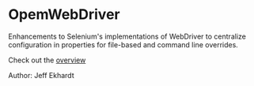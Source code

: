 OpemWebDriver
=============

Enhancements to Selenium's implementations of WebDriver to centralize
configuration in properties for file-based and command line overrides.

Check out the [overview](https://github.com/jekhardt/OpenWebDriver/wiki/Open-WebDriver-Overview)

Author: Jeff Ekhardt
